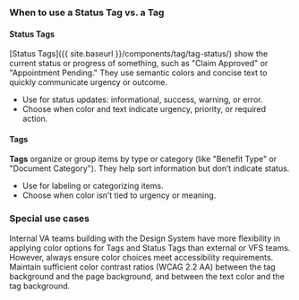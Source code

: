 ### When to use a Status Tag vs. a Tag

#### Status Tags
[Status Tags]({{ site.baseurl }}/components/tag/tag-status/) show the current status or progress of something, such as "Claim Approved" or "Appointment Pending." They use semantic colors and concise text to quickly communicate urgency or outcome.

- Use for status updates: informational, success, warning, or error.
- Choose when color and text indicate urgency, priority, or required action.

#### Tags
**Tags** organize or group items by type or category (like "Benefit Type" or "Document Category"). They help sort information but don’t indicate status.

- Use for labeling or categorizing items.
- Choose when color isn’t tied to urgency or meaning.
  
### Special use cases
Internal VA teams building with the Design System have more flexibility in applying color options for Tags and Status Tags than external or VFS teams. However, always ensure color choices meet accessibility requirements. Maintain sufficient color contrast ratios (WCAG 2.2 AA) between the tag background and the page background, and between the text color and the tag background.

